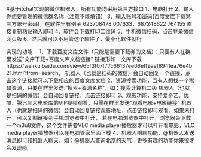 #基于itchat实现的微信机器人，所有功能均采用第三方接口
1、电脑打开
2、输入你想要管理的微信群名称（注意不能填错）
3、输入账号和密码(百度文库下载第三方账号密码)，在软件里有例子
    623708478 007633，687248622 764155
    直接复制粘贴输入即可
4、软件会下载打印二维码
5、手机微信扫码，点击登录微信网页版
6、然后就可以不用管这个软件了，最小化软件就行

实现的功能：
    1、下载百度文库文件（只能是需要下载券的文档）：只要有人在群里发送"文库下载+百度文库文档链接"
          链接形如：文库下载https://wenku.baidu.com/view/65f3f07f77c66137ee06eff9aef8941ea76e4b21.html?from=search，
         机器人（也就是扫码的微信）会自动回复一个链接，点击这个链接就可以下载相应的百度文库文档
    2、资源搜索功能，当有人想找一个稀缺资源，只要在群里发送:“搜索+资源名称”，如：搜索计算机二级
         机器人（也就是扫码的微信）会自动回复链接，点击链接即可
    3、观影功能，支持爱奇艺、优酷、腾讯三大电影库的VIP视频观看，只需在群里发送“观看电影+电影链接”
         机器人（也就是扫码的微信）会自动回复链接观影地址，点击链接即可观看，如果未打开，可以复制链接到手机浏览器中打开，
         若在电脑浏览器中打开，浏览器会下载一个m3u8文件，这个文件需要VLC media player播放器才可以打开看电影，VLC media player播放器可以在电脑管家里面下载
    4、机器人陪聊功能，@机器人发送消息即可和机器人聊天，如：@机器人查询北京的天气，更多有趣的功能你来撩才会发现哦
